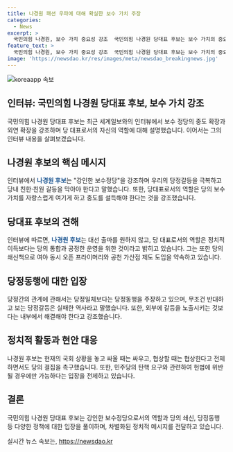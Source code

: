 ```yaml
---
title: 나경원 패션 우파에 대해 확실한 보수 가치 주장
categories:
  - News
excerpt: >
  국민의힘 나경원, 보수 가치 중요성 강조  국민의힘 나경원 당대표 후보는 보수 가치의 중요성을 강조하며, 대권 욕심 있는 사람이 당대표를 하는 것을 비판했습니다. 또한, 당정일체가 아닌 당정동행을 강조하고, 계파 갈등이 당의 고질적 문제라고 지적했습니다. 또한, 나 후보는 쇄신책으로 여야 동시 오픈 프라이머리, 기여도를 따진 공천 가산점 제도 등을 약속하고 있습니다.
feature_text: >
  국민의힘 나경원, 보수 가치 중요성 강조  국민의힘 나경원 당대표 후보는 보수 가치의 중요성을 강조하며, 대권 욕심 있는 사람이 당대표를 하는 것을 비판했습니다. 또한, 당정일체가 아닌 당정동행을 강조하고, 계파 갈등이 당의 고질적 문제라고 지적했습니다. 또한, 나 후보는 쇄신책으로 여야 동시 오픈 프라이머리, 기여도를 따진 공천 가산점 제도 등을 약속하고 있습니다.
image: 'https://newsdao.kr/res/images/meta/newsdao_breakingnews.jpg'
---
```


<p><img src="https://newsdao.kr/res/images/meta/newsdao_breakingnews.jpg" alt="koreaapp 속보" /></p>

<h2 data-ke-size="size26">인터뷰: 국민의힘 나경원 당대표 후보, 보수 가치 강조</h2>

<p>국민의힘 나경원 당대표 후보는 최근 세계일보와의 인터뷰에서 보수 정당의 중도 확장과 외연 확장을 강조하며 당 대표로서의 자신의 역할에 대해 설명했습니다. 이어서는 그의 인터뷰 내용을 살펴보겠습니다.</p>

<p data-ke-size="size16"></p>

<h2 data-ke-size="size24">나경원 후보의 핵심 메시지</h2>

<p>인터뷰에서 <b><span style="color: #1a5490;">나경원 후보</span></b>는 "강인한 보수정당"을 강조하며 우리의 당정갈등을 극복하고 당내 친한·친원 갈등을 막아야 한다고 말했습니다. 또한, 당대표로서의 역할은 당의 보수 가치를 자랑스럽게 여기게 하고 중도를 설득해야 한다는 것을 강조했습니다.</p>

<p data-ke-size="size16"></p>

<h2 data-ke-size="size24">당대표 후보의 견해</h2>

<p>인터뷰에 따르면, <b><span style="color: #1a5490;">나경원 후보</span></b>는 대선 출마를 원하지 않고, 당 대표로서의 역할은 정치적 이득보다는 당의 통합과 공정한 운영을 위한 것이라고 밝히고 있습니다. 그는 또한 당의 쇄신책으로 여야 동시 오픈 프라이머리와 공천 가산점 제도 도입을 약속하고 있습니다.</p>

<p data-ke-size="size16"></p>

<h2 data-ke-size="size24">당정동행에 대한 입장</h2>

<p>당정간의 관계에 관해서는 당정일체보다는 당정동행을 주장하고 있으며, 무조건 반대하고 보는 당정갈등은 실패한 역사라고 말했습니다. 또한, 외부에 갈등을 노출시키는 것보다는 내부에서 해결해야 한다고 강조했습니다.</p>

<p data-ke-size="size16"></p>

<h2 data-ke-size="size24">정치적 활동과 현안 대응</h2>

<p>나경원 후보는 현재의 국회 상황을 놓고 싸울 때는 싸우고, 협상할 때는 협상한다고 전제하면서도 당의 결집을 촉구했습니다. 또한, 민주당의 탄핵 요구와 관련하여 헌법에 위반될 경우에만 가능하다는 입장을 전제하고 있습니다.</p>

<p data-ke-size="size16"></p>

<h2 data-ke-size="size24">결론</h2>

<p>국민의힘 나경원 당대표 후보는 강인한 보수정당으로서의 역할과 당의 쇄신, 당정동행 등 다양한 정책에 대한 입장을 풀이하며, 차별화된 정치적 메시지를 전달하고 있습니다.</p>

<p data-ke-size="size16"></p>
실시간 뉴스 속보는, <a href="https://newsdao.kr" rel="dofollow">https://newsdao.kr</a>


